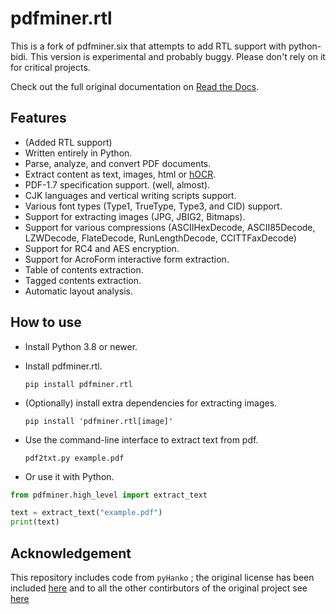 pdfminer.rtl
============


This is a fork of pdfminer.six that attempts to add RTL support with python-bidi. This version is experimental and probably buggy. Please don't rely on it for critical projects.

Check out the full original documentation on
[Read the Docs](https://pdfminersix.readthedocs.io).


Features
--------

* (Added RTL support)
* Written entirely in Python.
* Parse, analyze, and convert PDF documents.
* Extract content as text, images, html or [hOCR](https://en.wikipedia.org/wiki/HOCR).
* PDF-1.7 specification support. (well, almost).
* CJK languages and vertical writing scripts support.
* Various font types (Type1, TrueType, Type3, and CID) support.
* Support for extracting images (JPG, JBIG2, Bitmaps).
* Support for various compressions (ASCIIHexDecode, ASCII85Decode, LZWDecode, FlateDecode, RunLengthDecode,
  CCITTFaxDecode)
* Support for RC4 and AES encryption.
* Support for AcroForm interactive form extraction.
* Table of contents extraction.
* Tagged contents extraction.
* Automatic layout analysis.

How to use
----------

* Install Python 3.8 or newer.
* Install pdfminer.rtl.

  `pip install pdfminer.rtl`

* (Optionally) install extra dependencies for extracting images.

  `pip install 'pdfminer.rtl[image]'`

* Use the command-line interface to extract text from pdf.

  `pdf2txt.py example.pdf`

* Or use it with Python. 

```python
from pdfminer.high_level import extract_text

text = extract_text("example.pdf")
print(text)
```

Acknowledgement
---------------

This repository includes code from `pyHanko` ; the original license has been included [here](/docs/licenses/LICENSE.pyHanko) and to all the other contirbutors of the original project see [here](https://github.com/pdfminer/pdfminer.six/graphs/contributors)
